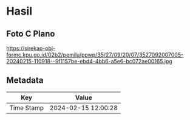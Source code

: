 # Hasil

## Foto C Plano

https://sirekap-obj-formc.kpu.go.id/02b2/pemilu/ppwp/35/27/09/20/07/3527092007005-20240215-110918--9f1157be-ebd4-4bb6-a5e6-bc072ae00165.jpg


## Metadata

| Key        | Value               |
| ---------- | ------------------- |
| Time Stamp | 2024-02-15 12:00:28 |



